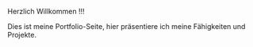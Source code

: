 Herzlich Willkommen !!!

Dies ist meine Portfolio-Seite, hier präsentiere ich meine Fähigkeiten und Projekte.
